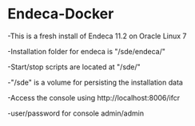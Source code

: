 # Endeca-Docker
-This is a fresh install of Endeca 11.2 on Oracle Linux 7

-Installation folder for endeca is "/sde/endeca/"

-Start/stop scripts are located at "/sde/"

-"/sde" is a volume for persisting the installation data

-Access the console using http://localhost:8006/ifcr

-user/password for console admin/admin
